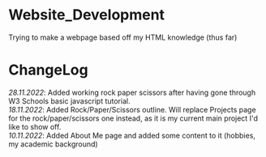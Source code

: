 # Website_Development
Trying to make a webpage based off my HTML knowledge (thus far)
# ChangeLog
*28.11.2022*: Added working rock paper scissors after having gone through W3 Schools basic javascript tutorial. \
*18.11.2022*: Added Rock/Paper/Scissors outline. Will replace Projects page for the rock/paper/scissors one instead, as it is my current main project I'd like to show off. \
*10.11.2022*: Added About Me page and added some content to it (hobbies, my academic background)
